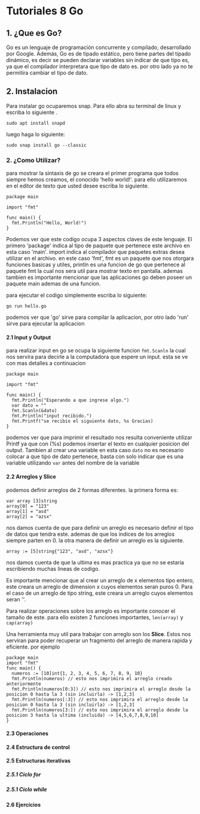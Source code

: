   # Tutoriales 8 Go

## 1. ¿Que es Go?
Go es un lenguaje de programación concurrente y compilado, desarrollado por Google. Además, Go es de tipado estático, pero tiene partes del tipado dinámico, es decir se pueden declarar variables sin indicar de que tipo es, ya que el compilador interpretara que tipo de dato es. por otro lado ya no te permitira cambiar el tipo de dato. 

## 2. Instalacion
Para instalar go ocuparemos snap. Para ello abra su terminal de linux y escriba lo siguiente .
~~~
sudo apt install snapd
~~~
luego haga lo siguiente:
~~~
sudo snap install go --classic
~~~
### 2. ¿Como Utilizar?
para mostrar la sintaxis de go se creara el primer programa que todos siempre hemos creamos, el conocido 'hello world!'.
para ello utilizaremos en el editor de texto que usted desee escriba lo siguiente.
~~~
package main

import "fmt"

func main() {
  fmt.Println("Hello, World!")
}
~~~
Podemos ver que este codigo ocupa 3 aspectos claves de este lenguaje. El primero 'package' indica al tipo de paquete que pertenece este archivo en esta caso 'main'. import indica al compilador que paquetes extras desea utilizar en el archivo. en este caso 'fmt', fmt es un paquete que nos otorgara funciones basicas y utiles, println es una funcion de go que pertenece al paquete fmt la cual nos sera util para mostrar texto en pantalla. ademas tambien es importante mencionar que las aplicaciones go deben poseer un paquete main ademas de una funcion.

para ejecutar el codigo simplemente escriba lo siguiente:
~~~
go run hello.go
~~~
podemos ver que 'go' sirve para compilar la aplicacion, por otro lado 'run' sirve para ejecutar la aplicacion

#### 2.1 Input y Output
para realizar input en go se ocupa la siguiente funcion `fmt.Scanln` la cual nos servira para decirle a la computadora que espere un input. esta se ve con mas detalles a
continuacion
~~~
package main

import "fmt"

func main() {
  fmt.Println("Esperando a que ingrese algo.")
  var dato = ""
  fmt.Scanln(&dato)
  fmt.Println("input recibido.")
  fmt.Printf("se recibio el siguiente dato, %s Gracias)
}
~~~
podemos ver que para imprimir el resultado nos resulta conveniente utilizar Printf ya que con (%s) podemos insertar el texto en cualquier posicion del output. Tambien al crear una variable en esta caso `dato` no es necesario colocar a que tipo de dato pertenece, basta con solo indicar que es una variable utilizando `var` antes del nombre de la variable

#### 2.2 Arreglos y Slice
podemos definir arreglos de 2 formas diferentes. la primera forma es:
~~~
var array [3]string
array[0] = "123"
array[1] = "asd"
array[2] = "azsx"
~~~
nos damos cuenta de que para definir un arreglo es necesario definir el tipo de datos que tendra este. ademas de que los indices de los arreglos siempre parten en 0.
la otra manera de definir un arreglo es la siguiente.
~~~
array := [5]string{"123", "asd", "azsx"}
~~~
nos damos cuenta de que la ultima es mas practica ya que no se estaria escribiendo muchas lineas de codigo.

Es importante mencionar que al crear un arreglo de x elementos tipo entero, este creara un arreglo de dimension x cuyos elementos seran puros 0. Para el caso de un arreglo de tipo string, este creara un arreglo cuyos elementos seran ''. 

Para realizar operaciones sobre los arreglo es importante conocer el tamaño de este. para ello existen 2 funciones importantes, `len(array)` y `cap(array)`

Una herramienta muy util para trabajar con arreglo son los **Slice**. Estos nos serviran para poder recuperar un fragmento del arreglo de manera rapida y eficiente.
por ejemplo 
~~~
package main
import "fmt"
func main() {
  numeros := [10]int{1, 2, 3, 4, 5, 6, 7, 8, 9, 10}
  fmt.Println(numeros) // esto nos imprimira el arreglo creado anteriormente
  fmt.Println(numeros[0:3]) // esto nos imprimira el arreglo desde la posicion 0 hasta la 3 (sin incluirla) -> [1,2,3]
  fmt.Println(numeros[:3]) // esto nos imprimira el arreglo desde la posicion 0 hasta la 3 (sin incluirla) -> [1,2,3]
  fmt.Println(numeros[3:]) // esto nos imprimira el arreglo desde la posicion 3 hasta la ultima (incluida) -> [4,5,6,7,8,9,10]
}

~~~


#### 2.3 Operaciones

#### 2.4 Estructura de control

#### 2.5 Estructuras iterativas

##### 2.5.1 Ciclo for

##### 2.5.1 Ciclo while

#### 2.6 Ejercicios

